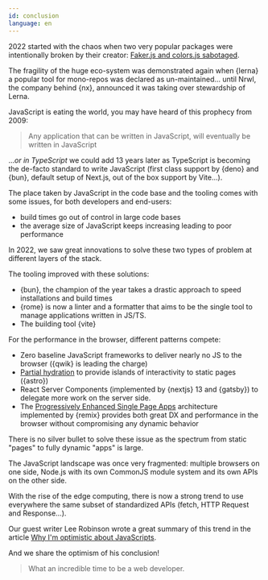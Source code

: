 ```yaml
---
id: conclusion
language: en
---
```


2022 started with the chaos when two very popular packages were intentionally broken by their creator: [Faker.js and colors.js sabotaged](https://www.theregister.com/2022/01/10/npm_fakerjs_colorsjs/).

The fragility of the huge eco-system was demonstrated again when {lerna} a popular tool for mono-repos was declared as un-maintained... until Nrwl, the company behind {nx}, announced it was taking over stewardship of Lerna.

JavaScript is eating the world, you may have heard of this prophecy from 2009:

> Any application that can be written in JavaScript, will eventually be written in JavaScript

..._or in TypeScript_ we could add 13 years later as TypeScript is becoming the de-facto standard to write JavaScript (first class support by {deno} and {bun}, default setup of Next.js, out of the box support by Vite...).

The place taken by JavaScript in the code base and the tooling comes with some issues, for both developers and end-users:

- build times go out of control in large code bases
- the average size of JavaScript keeps increasing leading to poor performance

In 2022, we saw great innovations to solve these two types of problem at different layers of the stack.

The tooling improved with these solutions:

- {bun}, the champion of the year takes a drastic approach to speed installations and build times
- {rome} is now a linter and a formatter that aims to be the single tool to manage applications written in JS/TS.
- The building tool {vite}

For the performance in the browser, different patterns compete:

- Zero baseline JavaScript frameworks to deliver nearly no JS to the browser ({qwik} is leading the charge)
- [Partial hydration](https://ajcwebdev.com/2021/11/22/what-is-partial-hydration-and-why-is-everyone-talking-about-it/) to provide islands of interactivity to static pages ({astro})
- React Server Components (implemented by {nextjs} 13 and {gatsby}) to delegate more work on the server side.
- The [Progressively Enhanced Single Page Apps](https://www.epicweb.dev/the-webs-next-transition) architecture implemented by {remix} provides both great DX and performance in the browser without compromising any dynamic behavior

There is no silver bullet to solve these issue as the spectrum from static "pages" to fully dynamic "apps" is large.

The JavaScript landscape was once very fragmented: multiple browsers on one side, Node.js with its own CommonJS module system and its own APIs on the other side.

With the rise of the edge computing, there is now a strong trend to use everywhere the same subset of standardized APIs (fetch, HTTP Request and Response...).

Our guest writer Lee Robinson wrote a great summary of this trend in the article [Why I'm optimistic about JavaScripts](https://leerob.substack.com/p/why-im-optimistic-about-javascripts).

And we share the optimism of his conclusion!

> What an incredible time to be a web developer.


